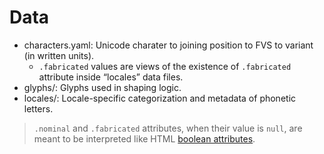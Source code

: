 # Data

- characters.yaml: Unicode charater to joining position to FVS to variant (in written units).
  - `.fabricated` values are views of the existence of `.fabricated` attribute inside “locales” data files.
- glyphs/: Glyphs used in shaping logic.
- locales/: Locale-specific categorization and metadata of phonetic letters.

> `.nominal` and `.fabricated` attributes, when their value is `null`, are meant to be interpreted like HTML [boolean attributes](https://developer.mozilla.org/en-US/docs/Glossary/Boolean/HTML).
